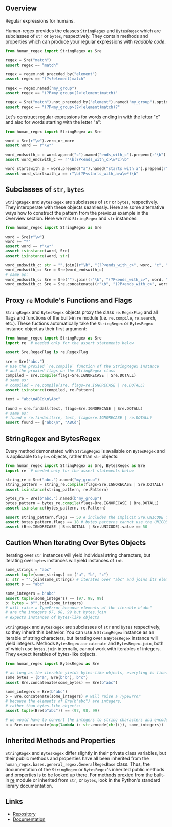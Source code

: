 ## Overview

Regular expressions for humans.

Human-regex provides the classes `StringRegex` and `BytesRegex` which are subclasses of `str` or `bytes`, respectively. They contain methods and properties which can produce your regular expressions with *readable code*.

```py
from human_regex import StringRegex as Sre

regex = Sre("match")
assert regex == "match"

regex = regex.not_preceded_by("element")
assert regex == "(?<!element)match"

regex = regex.named("my_group")
assert regex == "(?P<my_group>(?<!element)match)"

regex = Sre("match").not_preceded_by("element").named("my_group").optional
assert regex == "(?P<my_group>(?<!element)match)?"
```

Let's construct regular expressions for words ending in with the letter "c"
and also for words starting with the letter "a":

```py
from human_regex import StringRegex as Sre

word = Sre(r"\w").zero_or_more
assert word == r"\w*"

word_endswith_c = word.append("c").named("ends_with_c").prepend(r"\b").append(r"\b")
assert word_endswith_c == r"\b(?P<ends_with_c>\w*c)\b"

word_startswith_a = word.prepend("a").named("starts_with_a").prepend(r"\b").append(r"\b")
assert word_startswith_a == r"\b(?P<starts_with_a>a\w*)\b"
```

## Subclasses of `str`, `bytes`

`StringRegex` and `BytesRegex` are subclasses of `str` or `bytes`, respectively. They interoperate with these objects seamlessly. Here are some alternative ways how to construct the pattern from the previous example in the Overview section. Here we mix `StringRegex` and `str` instances:

```py
from human_regex import StringRegex as Sre

word = Sre(r"\w")
word += "*"
assert word == r"\w*"
assert isinstance(word, Sre)
assert isinstance(word, str)

word_endswith_c: str = "".join((r"\b", "(?P<ends_with_c>", word, "c", ")", r"\b"))
word_endswith_c: Sre = Sre(word_endswith_c)
# same as:
word_endswith_c: Sre = Sre("").join((r"\b", "(?P<ends_with_c>", word, "c", ")", r"\b"))
word_endswith_c: Sre = Sre.concatenate((r"\b", "(?P<ends_with_c>", word, "c", ")", r"\b"))
```

## Proxy `re` Module's Functions and Flags

`StringRegex` and `BytesRegex` objects proxy the class `re.RegexFlag` and all flags and functions of the built-in `re` module (i.e. `re.compile`, `re.search`, etc.). These fuctions automatically take the `StringRegex` or `BytesRegex` instance object as their first argument:

```py
from human_regex import StringRegex as Sre
import re  # needed only for the assert statements below

assert Sre.RegexFlag is re.RegexFlag

sre = Sre("abc.")
# Use the proxied `re.compile` function of the StringRegex instance
# and the proxied flags on the StringRegex class
compiled = sre.compile(flags=Sre.IGNORECASE | Sre.DOTALL)
# same as:
# compiled = re.compile(sre, flags=re.IGNORECASE | re.DOTALL)
assert isinstance(compiled, re.Pattern)

text = "abc\nABCd\n\Abc"

found = sre.findall(text, flags=Sre.IGNORECASE | Sre.DOTALL)
# same as:
# found = re.findall(sre, text, flags=re.IGNORECASE | re.DOTALL)
assert found == ["abc\n", "ABCd"]
```

## StringRegex and BytesRegex

Every method demonstated with `StringRegex` is available on `BytesRegex` and is applicable to `bytes` objects, rather than `str` objects:

```py
from human_regex import StringRegex as Sre, BytesRegex as Bre
import re  # needed only for the assert statements below

string_re = Sre("abc.").named("my_group")
string_pattern = string_re.compile(flags=Sre.IGNORECASE | Sre.DOTALL)
assert isinstance(string_pattern, re.Pattern)

bytes_re = Bre(b"abc.").named(b"my_group")
bytes_pattern = bytes_re.compile(flags=Bre.IGNORECASE | Bre.DOTALL)
assert isinstance(bytes_pattern, re.Pattern)

assert string_pattern.flags == 50 # includes the implicit Sre.UNICODE flag
assert bytes_pattern.flags == 18 # bytes patterns cannot use the UNICODE flag
assert (Bre.IGNORECASE | Bre.DOTALL | Bre.UNICODE).value == 50
```

## Caution When Iterating Over Bytes Objects

Iterating over `str` instances will yield individual string characters, but iterating over `bytes` instances will yield instances of `int`.

```py
some_strings = "abc"
assert tuple(some_strings) == ("a", "b", "c")
s: str = "".join(some_strings) # iterates over "abc" and joins its elements
assert s == "abc"

some_integers = b"abc"
assert tuple(some_integers) == (97, 98, 99)
b: bytes = b"".join(some_integers)
# will raise a TypeError because elements of the iterable b"abc"
# are the integers 97, 98, 99 but bytes.join
# expects instances of bytes-like objects
```

`StringRegex` and `BytesRegex` are subclasses of `str` and `bytes` respectively, so they inherit this behavior. You can use a `StringRegex` instance as an iterable of string characters, but iterating over a `BytesRegex` instance will yield integers. Methods `BytesRegex.concatenate` and `BytesRegex.join`, both of which use `bytes.join` internally, cannot work with iterables of integers. They expect iterables of bytes-like objects.

```py
from human_regex import BytesRegex as Bre

# as long as the iterable yields bytes-like objects, everyting is fine:
some_bytes = (b"a", Bre(b"b"), b"c")
assert Bre.concatenate(some_bytes) == Bre(b"abc")

some_integers = Bre(b"abc")
b = Bre.concatenate(some_integers) # will raise a TypeError
# because the elements of Bre(b"abc") are integers,
# rather than bytes-like objects:
assert tuple(Bre(b"abc")) == (97, 98, 99)

# we would have to convert the integers to string characters and encode them to bytes:
b = Bre.concatenate(map(lambda i: str.encode(chr(i)), some_integers))
```

## Inherited Methods and Properties

`StringRegex` and `BytesRegex` differ slightly in their private class variables, but their public methods and properties have all been inherited from the `human_regex.bases.general_regex.GeneralRegexBase` class. Thus, the documentation of the `StringRegex` or `BytesRegex`'s inherited public methods and properties is to be looked up there. For methods proxied from the built-in [re](https://docs.python.org/library/re.html) module or inherited from `str`, or `bytes`, look in the Python's standard library documentation.

## Links

- [Repository](https://github.com/fleetingbytes/human-regex)
- [Documentation](https://fleetingbytes.github.io/human-regex/human_regex.html)

